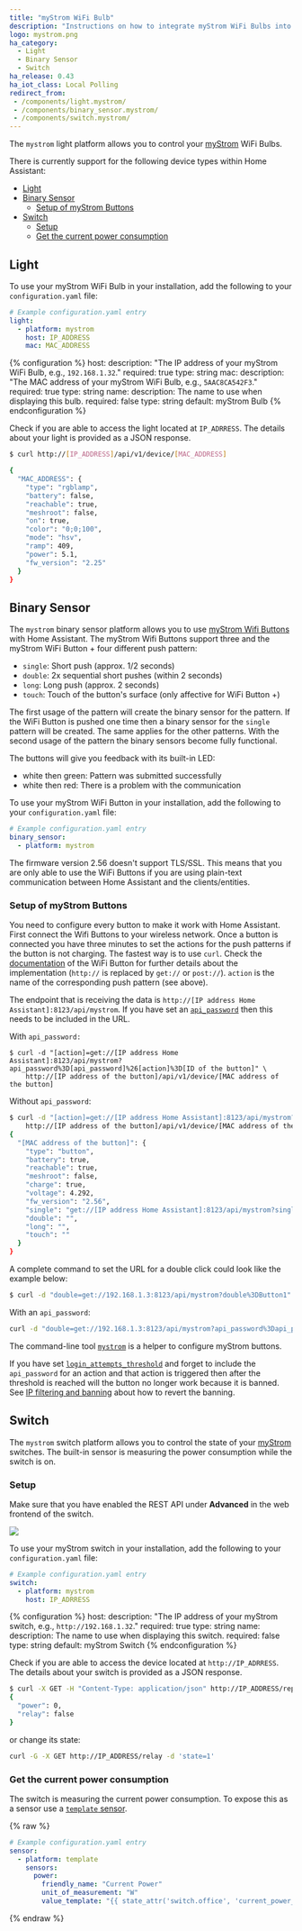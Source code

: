 ```yaml
---
title: "myStrom WiFi Bulb"
description: "Instructions on how to integrate myStrom WiFi Bulbs into Home Assistant."
logo: mystrom.png
ha_category:
  - Light
  - Binary Sensor
  - Switch
ha_release: 0.43
ha_iot_class: Local Polling
redirect_from:
 - /components/light.mystrom/
 - /components/binary_sensor.mystrom/
 - /components/switch.mystrom/
---
```


The `mystrom` light platform allows you to control your [myStrom](https://mystrom.ch/en/) WiFi Bulbs.

There is currently support for the following device types within Home Assistant:

- [Light](#light)
- [Binary Sensor](#binary-sensor)
  - [Setup of myStrom Buttons](#setup-of-mystrom-buttons)
- [Switch](#switch)
  - [Setup](#setup)
  - [Get the current power consumption](#get-the-current-power-consumption)

## Light

To use your myStrom WiFi Bulb in your installation, add the following to your `configuration.yaml` file:

```yaml
# Example configuration.yaml entry
light:
  - platform: mystrom
    host: IP_ADDRESS
    mac: MAC_ADDRESS
```

{% configuration %}
host:
  description: "The IP address of your myStrom WiFi Bulb, e.g., `192.168.1.32`."
  required: true
  type: string
mac:
  description: "The MAC address of your myStrom WiFi Bulb, e.g., `5AAC8CA542F3`."
  required: true
  type: string
name:
  description: The name to use when displaying this bulb.
  required: false
  type: string
  default: myStrom Bulb
{% endconfiguration %}

Check if you are able to access the light located at `IP_ADRRESS`. The details about your light is provided as a JSON response.

```bash
$ curl http://[IP_ADDRESS]/api/v1/device/[MAC_ADDRESS]

{
  "MAC_ADDRESS": {
    "type": "rgblamp",
    "battery": false,
    "reachable": true,
    "meshroot": false,
    "on": true,
    "color": "0;0;100",
    "mode": "hsv",
    "ramp": 409,
    "power": 5.1,
    "fw_version": "2.25"
  }
}
```

## Binary Sensor

The `mystrom` binary sensor platform allows you to use [myStrom Wifi Buttons](https://mystrom.ch/wifi-button/) with Home Assistant. The myStrom Wifi Buttons support three and the myStrom WiFi Button + four different push pattern:

- `single`: Short push (approx. 1/2 seconds)
- `double`: 2x sequential short pushes (within 2 seconds)
- `long`: Long push (approx. 2 seconds)
- `touch`: Touch of the button's surface (only affective for WiFi Button +)

The first usage of the pattern will create the binary sensor for the pattern. If the WiFi Button is pushed one time then a binary sensor for the `single` pattern will be created. The same applies for the other patterns. With the second usage of the pattern the binary sensors become fully functional.

The buttons will give you feedback with its built-in LED:

- white then green: Pattern was submitted successfully
- white then red: There is a problem with the communication

To use your myStrom WiFi Button in your installation, add the following to your `configuration.yaml` file:

```yaml
# Example configuration.yaml entry
binary_sensor:
  - platform: mystrom
```

<div class='note'>
The firmware version 2.56 doesn't support TLS/SSL. This means that you are only able to use the WiFi Buttons if you are using plain-text communication between Home Assistant and the clients/entities.
</div>

### Setup of myStrom Buttons

You need to configure every button to make it work with Home Assistant. First connect the Wifi Buttons to your wireless network. Once a button is connected you have three minutes to set the actions for the push patterns if the button is not charging. The fastest way is to use `curl`. Check the [documentation](https://mystrom.ch/wp-content/uploads/REST_API_WBP.txt) of the WiFi Button for further details about the implementation (`http://` is replaced by `get://` or `post://`). `action` is the name of the corresponding push pattern (see above).

The endpoint that is receiving the data is `http://[IP address Home Assistant]:8123/api/mystrom`. If you have set an [`api_password`](/components/http/) then this needs to be included in the URL.

With `api_password:`

```
$ curl -d "[action]=get://[IP address Home Assistant]:8123/api/mystrom?api_password%3D[api_password]%26[action]%3D[ID of the button]" \
    http://[IP address of the button]/api/v1/device/[MAC address of the button]
```

Without `api_password`:

```bash
$ curl -d "[action]=get://[IP address Home Assistant]:8123/api/mystrom?[action]%3D[ID of the button]" \
    http://[IP address of the button]/api/v1/device/[MAC address of the button]
{
  "[MAC address of the button]": {
    "type": "button",
    "battery": true,
    "reachable": true,
    "meshroot": false,
    "charge": true,
    "voltage": 4.292,
    "fw_version": "2.56",
    "single": "get://[IP address Home Assistant]:8123/api/mystrom?single=[id of the button]",
    "double": "",
    "long": "",
    "touch": ""
  }
}
```

A complete command to set the URL for a double click could look like the example below:

```bash
$ curl -d "double=get://192.168.1.3:8123/api/mystrom?double%3DButton1" http://192.168.1.12/api/v1/device/4D5F5D5CD553
```

With an `api_password`:

```bash
curl -d "double=get://192.168.1.3:8123/api/mystrom?api_password%3Dapi_password%26double%3DButton1" http://192.168.1.12/api/v1/device/4D5F5D5CD553
```

The command-line tool [`mystrom`](https://github.com/fabaff/python-mystrom) is a helper to configure myStrom buttons.

If you have set [`login_attempts_threshold`](/components/http/) and forget to include the `api_password` for an action and that action is triggered then after the threshold is reached will the button no longer work because it is banned. See [IP filtering and banning](/components/http/#ip-filtering-and-banning) about how to revert the banning.

## Switch

The `mystrom` switch platform allows you to control the state of your [myStrom](https://mystrom.ch/en/) switches. The built-in sensor is measuring the power consumption while the switch is on.

### Setup

Make sure that you have enabled the REST API under **Advanced** in the web frontend of the switch.

<p class='img'>
  <img src='{{site_root}}/images/components/mystrom/switch-advanced.png' />
</p>

To use your myStrom switch in your installation, add the following to your `configuration.yaml` file:

```yaml
# Example configuration.yaml entry
switch:
  - platform: mystrom
    host: IP_ADRRESS
```

{% configuration %}
host:
  description: "The IP address of your myStrom switch, e.g., `http://192.168.1.32`."
  required: true
  type: string
name:
  description: The name to use when displaying this switch.
  required: false
  type: string
  default: myStrom Switch
{% endconfiguration %}

Check if you are able to access the device located at `http://IP_ADRRESS`. The details about your switch is provided as a JSON response.

```bash
$ curl -X GET -H "Content-Type: application/json" http://IP_ADDRESS/report
{
  "power": 0,
  "relay": false
}
```

or change its state:

```bash
curl -G -X GET http://IP_ADDRESS/relay -d 'state=1'
```

### Get the current power consumption

The switch is measuring the current power consumption. To expose this as a sensor use a [`template` sensor](/components/sensor.template/).

{% raw %}
```yaml
# Example configuration.yaml entry
sensor:
  - platform: template
    sensors:
      power:
        friendly_name: "Current Power"
        unit_of_measurement: "W"
        value_template: "{{ state_attr('switch.office', 'current_power_w') }}"
```
{% endraw %}